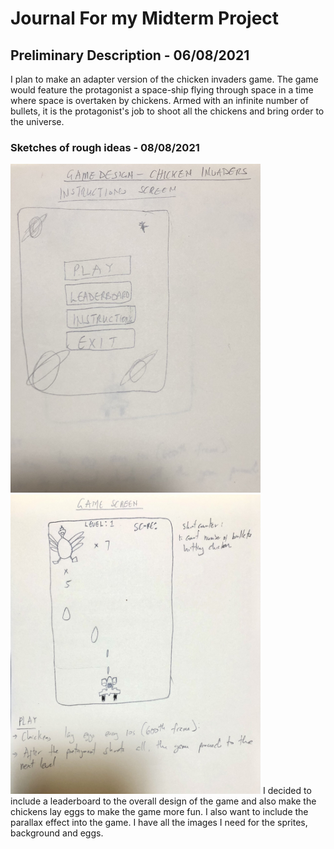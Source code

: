 # Journal For my Midterm Project
## Preliminary Description - 06/08/2021
I plan to make an adapter version of the chicken invaders game. The game would feature the protagonist a space-ship flying through space in a time where space is overtaken by chickens. Armed with an infinite number of bullets, it is the protagonist's job to shoot all the chickens and bring order to the universe.

### Sketches of rough ideas - 08/08/2021
<img src="homeScreenSketch.jpg" width="400">
<img src="playScreenSketch.jpg" width="400">
I decided to include a leaderboard to the overall design of the game and also make the chickens lay eggs to make the game more fun. I also want to include the parallax effect into the game. I have all the images I need for the sprites, background and eggs. 
